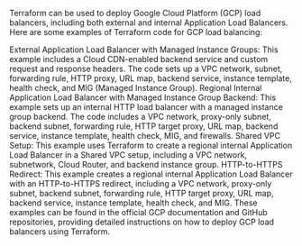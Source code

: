 Terraform can be used to deploy Google Cloud Platform (GCP) load balancers, including both external and internal Application Load Balancers. Here are some examples of Terraform code for GCP load balancing:

External Application Load Balancer with Managed Instance Groups: This example includes a Cloud CDN-enabled backend service and custom request and response headers. The code sets up a VPC network, subnet, forwarding rule, HTTP proxy, URL map, backend service, instance template, health check, and MIG (Managed Instance Group). 
Regional Internal Application Load Balancer with Managed Instance Group Backend: This example sets up an internal HTTP load balancer with a managed instance group backend. The code includes a VPC network, proxy-only subnet, backend subnet, forwarding rule, HTTP target proxy, URL map, backend service, instance template, health check, MIG, and firewalls. 
Shared VPC Setup: This example uses Terraform to create a regional internal Application Load Balancer in a Shared VPC setup, including a VPC network, subnetwork, Cloud Router, and backend instance group. 
HTTP-to-HTTPS Redirect: This example creates a regional internal Application Load Balancer with an HTTP-to-HTTPS redirect, including a VPC network, proxy-only subnet, backend subnet, forwarding rule, HTTP target proxy, URL map, backend service, instance template, health check, and MIG. 
These examples can be found in the official GCP documentation and GitHub repositories, providing detailed instructions on how to deploy GCP load balancers using Terraform.